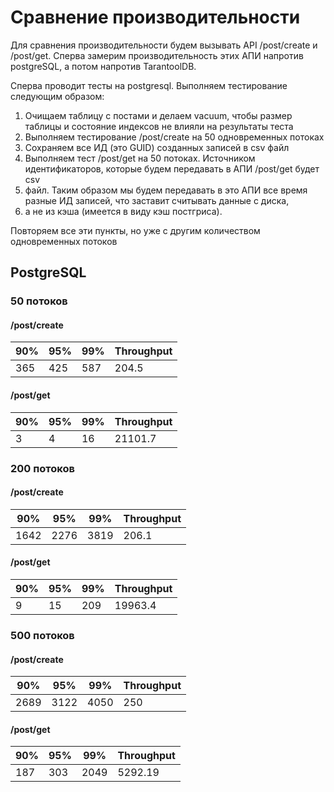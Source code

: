 # Сравнение производительности

Для сравнения производительности будем вызывать API /post/create и /post/get. Сперва замерим производительность этих АПИ 
напротив postgreSQL, а потом напротив TarantoolDB.

Сперва проводит тесты на postgresql. Выполняем тестирование следующим образом:
1. Очищаем таблицу с постами и делаем vacuum, чтобы размер таблицы и состояние индексов не влияли на результаты теста
2. Выполняем тестирование /post/create на 50 одновременных потоках
3. Сохраняем все ИД (это GUID) созданных записей в csv файл
4. Выполняем тест /post/get на 50 потоках. Источником идентификаторов, которые будем передавать в АПИ /post/get будет csv 
5. файл. Таким образом мы будем передавать в это АПИ все время разные ИД записей, что заставит считывать данные с диска, 
6. а не из кэша (имеется в виду кэш постгриса).

Повторяем все эти пункты, но уже с другим количеством одновременных потоков

## PostgreSQL

### 50 потоков

#### /post/create
| 90% | 95% | 99% | Throughput |
|-----|-----|-----|------------|
| 365 | 425 | 587 | 204.5      |

#### /post/get
| 90% | 95% | 99% | Throughput |
|-----|-----|-----|------------|
| 3   | 4   | 16  | 21101.7    |


### 200 потоков

#### /post/create
| 90%  | 95%   | 99%  | Throughput |
|------|-------|------|------------|
| 1642 | 2276  | 3819 | 206.1      |

#### /post/get
| 90% | 95% | 99% | Throughput |
|-----|-----|-----|------------|
| 9   | 15  | 209 | 19963.4    |

### 500 потоков

#### /post/create
| 90%  | 95%   | 99%  | Throughput |
|------|-------|------|------------|
| 2689 | 3122  | 4050 | 250        |

#### /post/get
| 90% | 95% | 99%  | Throughput |
|-----|-----|------|------------|
| 187 | 303 | 2049 | 5292.19    |
